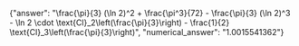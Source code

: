 {"answer": "\\frac{\\pi}{3} (\\ln 2)^2 + \\frac{\\pi^3}{72} - \\frac{\\pi}{3} (\\ln 2)^3 - \\ln 2 \\cdot \\text{Cl}_2\\left(\\frac{\\pi}{3}\\right) - \\frac{1}{2} \\text{Cl}_3\\left(\\frac{\\pi}{3}\\right)", "numerical_answer": "1.0015541362"}